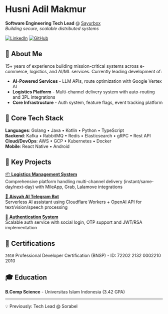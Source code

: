 # Husni Adil Makmur
**Software Engineering Tech Lead** @ [Sayurbox](https://sayurbox.com)  
*Building secure, scalable distributed systems* 

[![LinkedIn](https://img.shields.io/badge/LinkedIn-Connect-blue?style=flat&logo=linkedin)](https://www.linkedin.com/in/husniadil)
[![GitHub](https://img.shields.io/badge/GitHub-Follow-black?style=flat&logo=github)](https://github.com/husniadil)

## 👋 About Me
15+ years of experience building mission-critical systems across e-commerce, logistics, and AI/ML services. Currently leading development of:
- **AI-Powered Services** - LLM APIs, route optimization with Google Vertex AI
- **Logistics Platform** - Multi-channel delivery system with auto-routing and 3PL integrations
- **Core Infrastructure** - Auth system, feature flags, event tracking platform

## 🔧 Core Tech Stack
**Languages**: Golang • Java • Kotlin • Python • TypeScript  
**Backend**: Kafka • RabbitMQ • Redis • Elasticsearch • gRPC • Rest API  
**Cloud/DevOps**: AWS • GCP • Kubernetes • Docker  
**Mobile**: React Native • Android

## 🚀 Key Projects
[📦 **Logistics Management System**](https://github.com/sayurbox)  
Comprehensive platform handling multi-channel delivery (instant/same-day/next-day) with MileApp, Grab, Lalamove integrations

[🤖 **Aisyah AI Telegram Bot**](https://github.com/husniadil/asiyah-ai)  
Serverless AI assistant using Cloudflare Workers + OpenAI API for text/vision/speech processing

[🔐 **Authentication System**](https://github.com/sayurbox)  
Scalable auth service with social login, OTP support and JWT/RSA implementation

## 🏅 Certifications
`2010` Professional Developer Certification (BNSP) - ID: 72202 2132 0002210 2010

## 🎓 Education
**B.Comp Science** - Universitas Islam Indonesia (3.42 GPA)

---

💡 Previously: Tech Lead @ Sorabel
